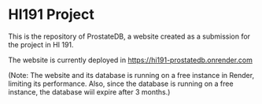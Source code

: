 # HI191 Project
<p>This is the repository of ProstateDB, a website created as a submission for the project in HI 191.</p>
<p>The website is currently deployed in <a href='https://hi191-prostatedb.onrender.com'>https://hi191-prostatedb.onrender.com</a></p>
<p>(Note: The website and its database is running on a free instance in Render, limiting its performance. Also, since the database is running on a free instance, the database wiil expire after 3 months.)</p>

